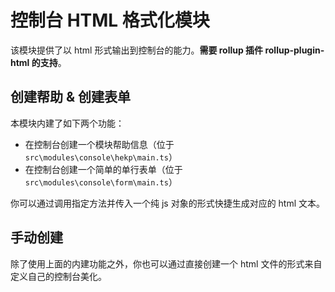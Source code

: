# 控制台 HTML 格式化模块

该模块提供了以 html 形式输出到控制台的能力。**需要 rollup 插件 rollup-plugin-html 的支持**。

## 创建帮助 & 创建表单

本模块内建了如下两个功能：

- 在控制台创建一个模块帮助信息（位于 `src\modules\console\hekp\main.ts`）
- 在控制台创建一个简单的单行表单（位于 `src\modules\console\form\main.ts`）

你可以通过调用指定方法并传入一个纯 js 对象的形式快捷生成对应的 html 文本。

## 手动创建

除了使用上面的内建功能之外，你也可以通过直接创建一个 html 文件的形式来自定义自己的控制台美化。